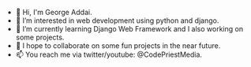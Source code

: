 - 👋 Hi, I'm George Addai.
- 👀 I’m interested in web development using python and django.
- 🌱 I’m currently learning Django Web Framework and I also working on some projects.
- 💞️ I hope to collaborate on some fun projects in the near future.
- 📫 You reach me via twitter/youtube: @CodePriestMedia.

<!---
Georjay/Georjay is a ✨ special ✨ repository because its `README.md` (this file) appears on your GitHub profile.
You can click the Preview link to take a look at your changes.
--->
